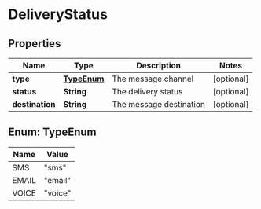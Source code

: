 

# DeliveryStatus


## Properties

| Name | Type | Description | Notes |
|------------ | ------------- | ------------- | -------------|
|**type** | [**TypeEnum**](#TypeEnum) | The message channel |  [optional] |
|**status** | **String** | The delivery status |  [optional] |
|**destination** | **String** | The message destination |  [optional] |



## Enum: TypeEnum

| Name | Value |
|---- | -----|
| SMS | &quot;sms&quot; |
| EMAIL | &quot;email&quot; |
| VOICE | &quot;voice&quot; |



